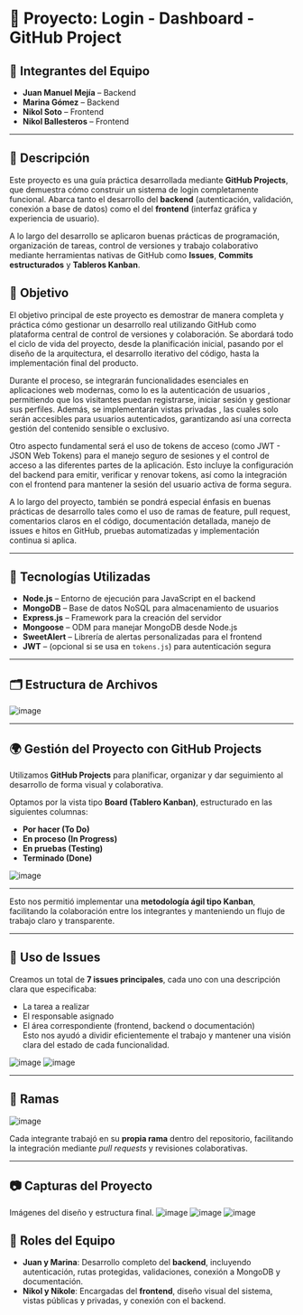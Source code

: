 # 📌 Proyecto: Login - Dashboard - GitHub Project

## 👥 Integrantes del Equipo

- **Juan Manuel Mejía** – Backend  
- **Marina Gómez** – Backend  
- **Nikol Soto** – Frontend  
- **Nikol Ballesteros** – Frontend

---

## 📝 Descripción

Este proyecto es una guía práctica desarrollada mediante **GitHub Projects**, que demuestra cómo construir un sistema de login completamente funcional. Abarca tanto el desarrollo del **backend** (autenticación, validación, conexión a base de datos) como el del **frontend** (interfaz gráfica y experiencia de usuario).

A lo largo del desarrollo se aplicaron buenas prácticas de programación, organización de tareas, control de versiones y trabajo colaborativo mediante herramientas nativas de GitHub como **Issues**, **Commits estructurados** y **Tableros Kanban**.


## 🚀 Objetivo

El objetivo principal de este proyecto es demostrar de manera completa y práctica cómo gestionar un desarrollo real utilizando GitHub como plataforma central de control de versiones y colaboración. Se abordará todo el ciclo de vida del proyecto, desde la planificación inicial, pasando por el diseño de la arquitectura, el desarrollo iterativo del código, hasta la implementación final del producto.

Durante el proceso, se integrarán funcionalidades esenciales en aplicaciones web modernas, como lo es la autenticación de usuarios , permitiendo que los visitantes puedan registrarse, iniciar sesión y gestionar sus perfiles. Además, se implementarán vistas privadas , las cuales solo serán accesibles para usuarios autenticados, garantizando así una correcta gestión del contenido sensible o exclusivo.

Otro aspecto fundamental será el uso de tokens de acceso (como JWT - JSON Web Tokens) para el manejo seguro de sesiones y el control de acceso a las diferentes partes de la aplicación. Esto incluye la configuración del backend para emitir, verificar y renovar tokens, así como la integración con el frontend para mantener la sesión del usuario activa de forma segura.

A lo largo del proyecto, también se pondrá especial énfasis en buenas prácticas de desarrollo tales como el uso de ramas de feature, pull request, comentarios claros en el código, documentación detallada, manejo de issues e hitos en GitHub, pruebas automatizadas y implementación continua si aplica.

---

## 🚀 Tecnologías Utilizadas

- **Node.js** – Entorno de ejecución para JavaScript en el backend  
- **MongoDB** – Base de datos NoSQL para almacenamiento de usuarios  
- **Express.js** – Framework para la creación del servidor  
- **Mongoose** – ODM para manejar MongoDB desde Node.js  
- **SweetAlert** – Librería de alertas personalizadas para el frontend  
- **JWT** – (opcional si se usa en `tokens.js`) para autenticación segura  

---
## 🗂️ Estructura de Archivos
![image](https://github.com/user-attachments/assets/c13446fa-68d4-4633-96ef-808ac0c514e5)

---

## 🌍 Gestión del Proyecto con GitHub Projects

Utilizamos **GitHub Projects** para planificar, organizar y dar seguimiento al desarrollo de forma visual y colaborativa.

Optamos por la vista tipo **Board (Tablero Kanban)**, estructurado en las siguientes columnas:

- **Por hacer (To Do)**  
- **En proceso (In Progress)**  
- **En pruebas (Testing)**  
- **Terminado (Done)**


![image](https://github.com/user-attachments/assets/56ebea05-5841-4e72-ba9c-80d044cda152)

---
Esto nos permitió implementar una **metodología ágil tipo Kanban**, facilitando la colaboración entre los integrantes y manteniendo un flujo de trabajo claro y transparente.


---

## 🧩 Uso de Issues

Creamos un total de **7 issues principales**, cada uno con una descripción clara que especificaba:

- La tarea a realizar  
- El responsable asignado  
- El área correspondiente (frontend, backend o documentación)  
Esto nos ayudó a dividir eficientemente el trabajo y mantener una visión clara del estado de cada funcionalidad.

![image](https://github.com/user-attachments/assets/2097e370-8097-4438-8849-8523fc958db4)
![image](https://github.com/user-attachments/assets/ca02f659-8669-4a6f-a8a0-7189fce7a686)

---



## 🧠 Ramas 

![image](https://github.com/user-attachments/assets/a653860d-df0e-4c8a-b478-ba354aff1caa)

Cada integrante trabajó en su **propia rama** dentro del repositorio, facilitando la integración mediante *pull requests* y revisiones colaborativas.


---
## 📷 Capturas del Proyecto 

Imágenes del diseño y estructura final.
![image](https://github.com/user-attachments/assets/37661892-04c1-4eef-8072-7bde77528553)
![image](https://github.com/user-attachments/assets/e8821155-5cb2-4601-bde9-3b609ed4991f)
![image](https://github.com/user-attachments/assets/18f9f1d5-1b13-4f4f-8f75-fae5406073eb)



## 👥 Roles del Equipo

- **Juan y Marina**: Desarrollo completo del **backend**, incluyendo autenticación, rutas protegidas, validaciones, conexión a MongoDB y documentación.
- **Nikol y Nikole**: Encargadas del **frontend**, diseño visual del sistema, vistas públicas y privadas, y conexión con el backend.



